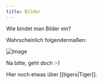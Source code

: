 ```yaml
---
title: Bilder
---
```


Wie bindet man Bilder ein?

Wahrscheinlich folgendermaßen:

![Image](assets/image.jpg)

Na bitte, geht doch :-)

Hier noch etwas über [[tigers|Tiger]].
